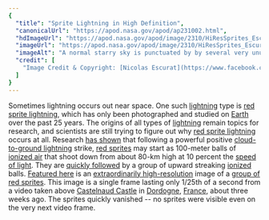 ```yaml
---
{
  "title": "Sprite Lightning in High Definition",
  "canonicalUrl": "https://apod.nasa.gov/apod/ap231002.html",
  "hdImageUrl": "https://apod.nasa.gov/apod/image/2310/HiResSprites_Escurat_3000.jpg",
  "imageUrl": "https://apod.nasa.gov/apod/image/2310/HiResSprites_Escurat_1080.jpg",
  "imageAlt": "A normal starry sky is punctuated by by several very unusually shaped red objects, known as sprites. These sprites are shown in very high details including several very well defined",
  "credit": [
    "Image Credit & Copyright: [Nicolas Escurat](https://www.facebook.com/nicolas.escurat/)"
  ]
}
---
```


Sometimes lightning occurs out near space. One such [lightning](https://scijinks.gov/lightning/) type is [red sprite lightning](https://en.wikipedia.org/wiki/Sprite_(lightning)), which has only been photographed and studied on [Earth](https://spaceplace.nasa.gov/all-about-earth/) over the past 25 years. The origins of all types of [lightning](https://www.nssl.noaa.gov/education/svrwx101/lightning/) remain topics for research, and scientists are still trying to figure out why [red sprite lightning](https://apod.nasa.gov/apod/ap230918.html) occurs at all. Research [has shown](https://earthweb.ess.washington.edu/space/AtmosElec/spriteinfo.html) that following a powerful positive [cloud-to-ground lightning](https://apod.nasa.gov/apod/ap120723.html) strike, [red sprites](https://earthsky.org/earth/definition-what-are-lightning-sprites/) may start as 100-meter balls of [ionized air](https://en.wikipedia.org/wiki/Ionized-air_glow) that shoot down from about 80-km high at 10 percent the [speed of light](https://www.nasa.gov/feature/goddard/2019/three-ways-to-travel-at-nearly-the-speed-of-light). They are [quickly followed](https://apod.nasa.gov/apod/ap210104.html) by a group of upward streaking [ionized](https://en.wikipedia.org/wiki/Ionization) balls. [Featured here](https://www.facebook.com/groups/376355972487572/permalink/6327770937346016/) is an [extraordinarily high-resolution](https://i.pinimg.com/originals/96/d5/19/96d5193fa5f6968243838aef44d4b4b7.jpg) image of a [group of red sprites](https://apod.nasa.gov/apod/ap170615.html). This image is a single frame lasting only 1/25th of a second from a video taken above [Castelnaud Castle](https://youtu.be/2lUm6m4T8Ds?t=17) in [Dordogne](https://youtu.be/l5Ybmr-M4JQ), [France](https://en.wikipedia.org/wiki/France), about three weeks ago. The sprites quickly vanished -- no sprites were visible even on the very next video frame.
